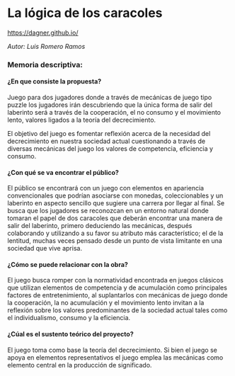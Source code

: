 # La lógica de los caracoles
https://dagner.github.io/

_Autor: Luis Romero Ramos_

### Memoria descriptiva:

#### ¿En que consiste la propuesta?

Juego para dos jugadores donde a través de mecánicas de juego tipo puzzle los jugadores irán descubriendo que la única forma de salir del laberinto será a través de la cooperación, el no consumo y el movimiento lento, valores ligados a la teoría del decrecimiento.

El objetivo del juego es fomentar reflexión acerca de la necesidad del decrecimiento en nuestra sociedad actual cuestionando a través de diversas mecánicas del juego los valores de competencia, eficiencia y consumo. 

#### ¿Con qué se va encontrar el público? 

El público se encontrará con un juego con elementos en apariencia convencionales que podrían asociarse con monedas, coleccionables y un laberinto en aspecto sencillo que sugiere una carrera por llegar al final. 
Se busca que los jugadores se reconozcan en un entorno natural donde tomaran el papel de dos caracoles que deberán encontrar una manera de salir del laberinto, primero deduciendo las mecánicas, después colaborando y utilizando a su favor su atributo más característico; el de la lentitud, muchas veces pensado desde un punto de vista limitante en una sociedad que vive aprisa. 

#### ¿Cómo se puede relacionar con la obra?

El juego busca romper con la normatividad encontrada en juegos clásicos que utilizan elementos de competencia y de acumulación como principales factores de entretenimiento, al suplantarlos con mecánicas de juego donde la cooperación, la no acumulación y el movimiento lento invitan a la reflexión sobre los valores predominantes de la sociedad actual tales como el individualismo, consumo y la eficiencia.

#### ¿Cúal es el sustento teórico del proyecto? 

El juego toma como base la teoría del decrecimiento. Si bien el juego se apoya en elementos representativos el juego emplea las mecánicas como elemento central en la producción de significado. 


